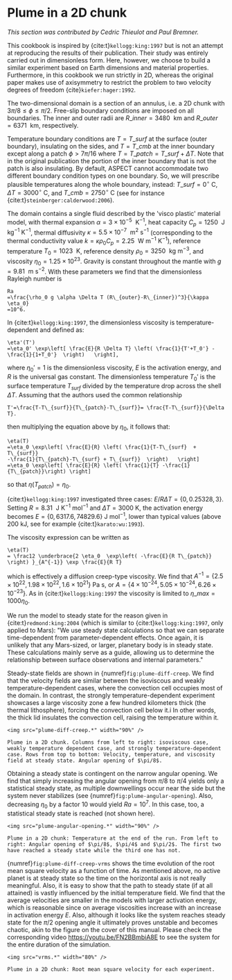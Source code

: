 # Plume in a 2D chunk

*This section was contributed by Cedric Thieulot and Paul Bremner.*

This cookbook is inspired by {cite:t}`kellogg:king:1997` but
is not an attempt at reproducing the results of their publication. Their study
was entirely carried out in dimensionless form. Here, however, we choose to
build a similar experiment based on Earth dimensions and material properties.
Furthermore, in this cookbook we run strictly in 2D, whereas the original
paper makes use of axisymmetry to restrict the problem to two velocity degrees
of freedom {cite}`kiefer:hager:1992`.

The two-dimensional domain is a section of an annulus, i.e. a 2D chunk with
$3\pi/8 \leq \phi \leq \pi/2$. Free-slip boundary conditions are imposed on
all boundaries. The inner and outer radii are
$R\_{inner}=3480~\text{ km}$ and
$R\_{outer}=6371~\text{ km}$, respectively.

Temperature boundary conditions are $T=T\_{surf}$ at the surface
(outer boundary), insulating on the sides, and $T=T\_{cmb}$ at the
inner boundary except along a patch $\phi > 7\pi/16$ where
$T=T\_{patch}=T\_{surf}+\Delta T$. Note that in the
original publication the portion of the inner boundary that is not the patch
is also insulating. By default, ASPECT cannot accommodate two different boundary
condition types on one boundary. So, we will prescribe plausible temperatures
along the whole boundary, instead: $T\_{surf}=0^\circ\text{ C}$,
$\Delta T=3000^\circ\text{ C}$, and $T\_{cmb}=2750^\circ\text{ C}$
(see for instance {cite:t}`steinberger:calderwood:2006`).

The domain contains a single fluid described by the 'visco
plastic' material model, with thermal expansion
$\alpha=3\times 10^{-5}~\text{ K}^{-1}$, heat capacity
$C_p=1250~\text{ J kg}^{-1}\text{ K}^{-1}$, thermal diffusivity
$\kappa=5.5\times 10^{-7}~\text{ m}^2\text{ s}^{-1}$ (corresponding to the
thermal conductivity value
$k=\kappa \rho_0 C_p=2.25~\text{ W}\text{ m}^{-1} \text{ K}^{-1}$), reference
temperature $T_0=1023~\text{ K}$, reference density
$\rho_0=3250~\text{ kg m}^{-3}$, and viscosity
$\eta_0=1.25\times 10^{23}$. Gravity is constant throughout the mantle with
$g=9.81~\text{ m s}^{-2}$. With these parameters we find that the
dimensionless Rayleigh number is
```{math}
Ra
=\frac{\rho_0 g \alpha \Delta T (R\_{outer}-R\_{inner})^3}{\kappa \eta_0}
=10^6.
```
In {cite:t}`kellogg:king:1997`, the dimensionless viscosity is
temperature-dependent and defined as:
```{math}
\eta'(T')
=\eta_0' \exp\left[ \frac{E}{R \Delta T} \left( \frac{1}{T'+T_0'} -\frac{1}{1+T_0'}  \right)   \right],
```
where $\eta_0'=1$ is the dimensionless viscosity, $E$ is the activation
energy, and $R$ is the universal gas constant. The dimensionless temperature
$T_0'$ is the surface temperature $T_{surf}$ divided by the temperature drop
across the shell $\Delta T$. Assuming that the authors used the common
relationship
```{math}
T'=\frac{T-T\_{surf}}{T\_{patch}-T\_{surf}}= \frac{T-T\_{surf}}{\Delta T}.
```
then multiplying the equation above by $\eta_0$, it follows that:
```{math}
\eta(T)
=\eta_0 \exp\left[ \frac{E}{R} \left( \frac{1}{T-T\_{surf}  + T\_{surf}}
-\frac{1}{T\_{patch}-T\_{surf} + T\_{surf}}  \right)   \right]
=\eta_0 \exp\left[ \frac{E}{R} \left( \frac{1}{T} -\frac{1}{T\_{patch}}\right) \right]
```
so that $\eta(T_{patch})=\eta_0$.

{cite:t}`kellogg:king:1997` investigated three cases:
$E/R \Delta T = \{0,0.25328,3\}$. Setting
$R=8.31~\text{ J K}^{-1}\text{ mol}^{-1}$ and $\Delta T=3000\text{ K}$, the
activation energy becomes $E=\{ 0, 6317.6 , 74829.6 \}\text{ J mol}^{-1}$,
lower than typical values (above 200&nbsp;kJ, see for example {cite:t}`karato:wu:1993`).

The viscosity expression can be written as
```{math}
\eta(T)
= \frac12 \underbrace{2 \eta_0  \exp\left( -\frac{E}{R T\_{patch}} \right) }_{A^{-1}} \exp \frac{E}{R T}
```
which is effectively a diffusion creep-type viscosity. We find that
$A^{-1} = \{ 2.5\times 10^{22}, 1.98\times 10^{22} , 1.6\times 10^{21} \}\text{ Pa s}$,
or $A = \{ 4\times 10^{-24}, 5.05\times 10^{-24},  6.26\times 10^{-23}\}$. As
in {cite:t}`kellogg:king:1997` the viscosity is limited to
$\eta\_{max}=1000\eta_0$.

We run the model to steady state for the reason given in
{cite:t}`redmond:king:2004` (which is similar to {cite:t}`kellogg:king:1997`,
only applied to Mars): "We use steady state calculations so that
we can separate time-dependent from parameter-dependent effects. Once again,
it is unlikely that any Mars-sized, or larger, planetary body is in steady
state. These calculations mainly serve as a guide, allowing us to determine
the relationship between surface observations and internal parameters."

Steady-state fields are shown in {numref}`fig:plume-diff-creep`. We find that the velocity
fields are similar between the isoviscous and weakly temperature-dependent
cases, where the convection cell occupies most of the domain. In contrast, the
strongly temperature-dependent experiment showcases a large viscosity zone a
few hundred kilometers thick (the thermal lithosphere), forcing the convection
cell below it.i In other words, the thick lid insulates the convection cell,
raising the temperature within it.

```{figure-md} fig:plume-diff-creep
<img src="plume-diff-creep.*" width="90%" />

Plume in a 2D chunk. Columns from left to right: isoviscous case, weakly temperature dependent case, and strongly temperature-dependent case. Rows from top to bottom: Velocity, temperature, and viscosity field at steady state. Angular opening of $\pi/8$.
```

Obtaining a steady state is contingent on the narrow angular opening. We find
that simply increasing the angular opening from $\pi/8$ to $\pi/4$ yields only
a statistical steady state, as multiple downwellings occur near the side but
the system never stabilizes (see {numref}`fig:plume-angular-opening`). Also, decreasing $\eta_0$
by a factor 10 would yield $Ra=10^7$. In this case, too, a statistical steady
state is reached (not shown here).


```{figure-md} fig:plume-angular-opening
<img src="plume-angular-opening.*" width="90%" />

Plume in a 2D chunk: Temperature at the end of the run. From left to right: Angular opening of $\pi/8$, $\pi/4$ and $\pi/2$. The first two have reached a steady state while the third one has not.
```

{numref}`fig:plume-diff-creep-vrms` shows the time evolution of the root mean square velocity as
a function of time. As mentioned above, no active planet is at steady state so
the time on the horizontal axis is not really meaningful. Also, it is easy to
show that the path to steady state (if at all attained) is vastly influenced
by the initial temperature field. We find that the average velocities are
smaller in the models with larger activation energy, which is reasonable since
on average viscosities increase with an increase in activation energy $E$.
Also, although it looks like the system reaches steady state for the $\pi/2$
opening angle it ultimately proves unstable and becomes chaotic, akin to the
figure on the cover of this manual. Please check the corresponding video
<https://youtu.be/FN2BBmbiA8E> to see the system for the entire duration of
the simulation.

```{figure-md} fig:plume-diff-creep-vrms
<img src="vrms.*" width="80%" />

Plume in a 2D chunk: Root mean square velocity for each experiment.
```
